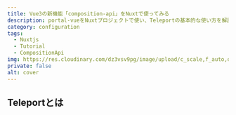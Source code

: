 ```yaml
---
title: Vue3の新機能「composition-api」をNuxtで使ってみる
description: portal-vueをNuxtプロジェクトで使い、Teleportの基本的な使い方を解説する
category: configuration
tags: 
  - Nuxtjs
  - Tutorial
  - CompositionApi
img: https://res.cloudinary.com/dz3vsv9pg/image/upload/c_scale,f_auto,q_auto,w_400/v1598874649/composition-api.png
private: false
alt: cover
---
```


## Teleportとは
